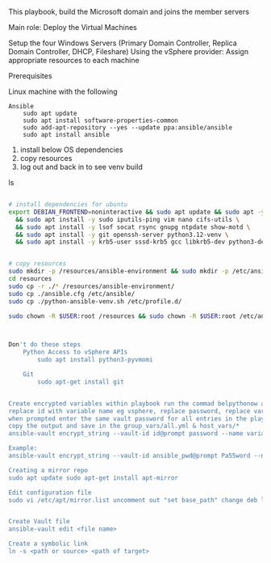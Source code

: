 This playbook, build the Microsoft domain and joins the member servers

Main role: Deploy the Virtual Machines

Setup the four Windows Servers (Primary Domain Controller, Replica Domain Controller, DHCP, Fileshare)
    Using the vSphere provider:
        Assign appropriate resources to each machine

Prerequisites

Linux machine with the following

    Ansible
        sudo apt update
        sudo apt install software-properties-common
        sudo add-apt-repository --yes --update ppa:ansible/ansible
        sudo apt install ansible

1. install below OS dependencies
2. copy resources
3. log out and back in to see venv build


ls 
```bash

# install dependencies for ubuntu
export DEBIAN_FRONTEND=noninteractive && sudo apt update && sudo apt -y upgrade \
  && sudo apt install -y sudo iputils-ping vim nano cifs-utils \
  && sudo apt install -y lsof socat rsync gnupg ntpdate show-motd \
  && sudo apt install -y git openssh-server python3.12-venv \
  && sudo apt install -y krb5-user sssd-krb5 gcc libkrb5-dev python3-dev


# copy resources 
sudo mkdir -p /resources/ansible-environment && sudo mkdir -p /etc/ansible/collections
cd resources
sudo cp -r ./* /resources/ansible-environment/
sudo cp ./ansible.cfg /etc/ansible/
sudo cp ./python-ansible-venv.sh /etc/profile.d/

sudo chown -R $USER:root /resources && sudo chown -R $USER:root /etc/ansible



Don't do these steps
    Python Access to vSphere APIs     
        sudo apt install python3-pyvmomi

    Git
        sudo apt-get install git


Create encrypted variables within playbook run the commad belpythonow and past results into variable files
replace id with variable name eg vsphere, replace password, replace variable with name ef vsphere_password
when prompted enter the same vault password for all entries in the playbook
copy the output and save in the group_vars/all.yml & host_vars/*
ansible-vault encrypt_string --vault-id id@prompt password --name variable

Example:
ansible-vault encrypt_string --vault-id ansible_pwd@prompt Pa55word --name ansible_password

Creating a mirror repo
sudo apt update sudo apt-get install apt-mirror

Edit configuration file
sudo vi /etc/apt/mirror.list uncomment out "set base_path" change deb line to deb-amd64 http://gb.archive.ubuntu.com/ubuntu jammy main universe comment out all other deb lines save and exit sudo apt-mirror


Create Vault file 
ansible-vault edit <file name>

Create a symbolic link
ln -s <path or source> <path of target>